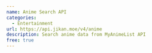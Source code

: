 ```yaml
---
name: Anime Search API
categories:
  - Entertainment
url: https://api.jikan.moe/v4/anime
description: Search anime data from MyAnimeList API
free: true
---
```

